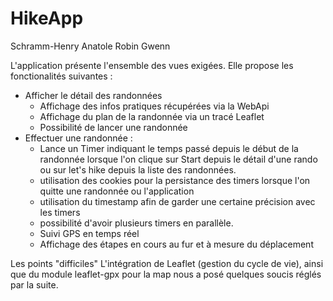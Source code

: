 # HikeApp

Schramm-Henry Anatole 
Robin Gwenn

L'application présente l'ensemble des vues exigées. 
Elle propose les fonctionalités suivantes :
  - Afficher le détail des randonnées 
    - Affichage des infos pratiques récupérées via la WebApi
    - Affichage du plan de la randonnée via un tracé Leaflet
    - Possibilité de lancer une randonnée
  - Effectuer une randonnée :
    - Lance un Timer indiquant le temps passé depuis le début de la randonnée lorsque l'on clique sur Start depuis le détail d'une rando ou sur let's hike depuis la liste des randonnées.
    - utilisation des cookies pour la persistance des timers lorsque l'on quitte une randonnée ou l'application
    - utilisation du timestamp afin de garder une certaine précision avec les timers
    - possibilité d'avoir plusieurs timers en parallèle.
    - Suivi GPS en temps réel
    - Affichage des étapes en cours au fur et à mesure du déplacement


Les points "difficiles"
  L'intégration de Leaflet (gestion du cycle de vie), ainsi que du module leaflet-gpx pour la map nous a posé quelques soucis 
  réglés par la suite.
  
